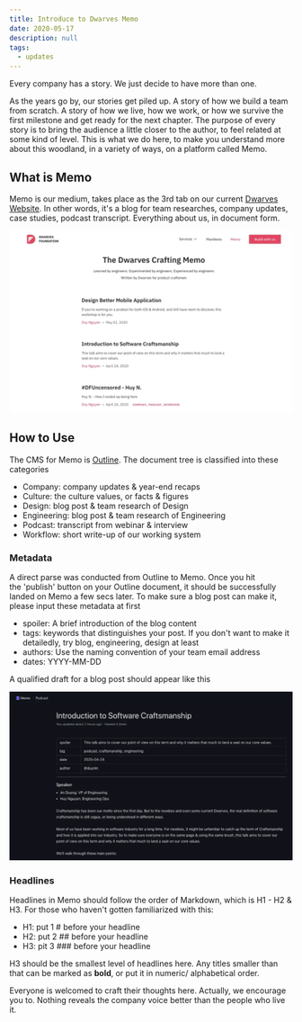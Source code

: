 ```yaml
---
title: Introduce to Dwarves Memo
date: 2020-05-17
description: null
tags:
  - updates
---
```


Every company has a story. We just decide to have more than one.

As the years go by, our stories get piled up. A story of how we build a team from scratch. A story of how we live, how we work, or how we survive the first milestone and get ready for the next chapter.
The purpose of every story is to bring the audience a little closer to the author, to feel related at some kind of level. This is what we do here, to make you understand more about this woodland, in a variety of ways, on a platform called Memo.

## What is Memo

Memo is our medium, takes place as the 3rd tab on our current [Dwarves Website](https://dwarves.foundation/memo/). In other words, it's a blog for team researches, company updates, case studies, podcast transcript. Everything about us, in document form.

![](assets/introduce-to-dwarves-memo_239c060cb55e40fa10443ecf782af86b_md5.webp)

## How to Use

The CMS for Memo is [Outline](https://outline.d.foundation/home). The document tree is classified into these categories

- Company: company updates & year-end recaps
- Culture: the culture values, or facts & figures
- Design: blog post & team research of Design
- Engineering: blog post & team research of Engineering
- Podcast: transcript from webinar & interview
- Workflow: short write-up of our working system

### Metadata

A direct parse was conducted from Outline to Memo. Once you hit the 'publish' button on your Outline document, it should be successfully landed on Memo a few secs later. To make sure a blog post can make it, please input these metadata at first  

- spoiler: A brief introduction of the blog content
- tags: keywords that distinguishes your post. If you don't want to make it detailedly, try blog, engineering, design at least
- authors: Use the naming convention of your team email address
- dates: YYYY-MM-DD

A qualified draft for a blog post should appear like this

![](assets/introduce-to-dwarves-memo_3133939df6615e90808d5e5d62d1d44e_md5.webp)

### **Headlines**

Headlines in Memo should follow the order of Markdown, which is H1 - H2 & H3. For those who haven't gotten familiarized with this:

- H1: put 1 # before your headline
- H2: put 2 ## before your headline
- H3: pit 3 ### before your headline

H3 should be the smallest level of headlines here. Any titles smaller than that can be marked as **bold**, or put it in numeric/ alphabetical order.

Everyone is welcomed to craft their thoughts here. Actually, we encourage you to. Nothing reveals the company voice better than the people who live it.
